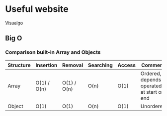 # Useful website

[Visualgo](https://visualgo.net/en/list)

## Big O

### Comparison built-in Array and Objects

| Structure | Insertion   | Removal     | Searching | Access | Comment                                   |
| --------- | ----------- | ----------- | --------- | ------ | ----------------------------------------- |
| Array     | O(1) / O(n) | O(1) / O(n) | O(n)      | O(1)   | Ordered, depends operated at start or end |
| Object    | O(1)        | O(1)        | O(n)      | O(1)   | Unordered                                 |
